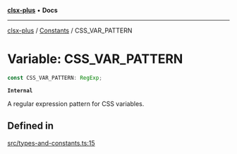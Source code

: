 [**clsx-plus**](README.md) • **Docs**

---

[clsx-plus](README.md) / [Constants](Namespace.Constants.md) / CSS_VAR_PATTERN

# Variable: CSS_VAR_PATTERN

```ts
const CSS_VAR_PATTERN: RegExp;
```

**`Internal`**

A regular expression pattern for CSS variables.

## Defined in

[src/types-and-constants.ts:15](https://github.com/HoodieCollin/clsx-plus/blob/4d55252443bab37590ad84a6e45f55cb4343cd0f/src/types-and-constants.ts#L15)
